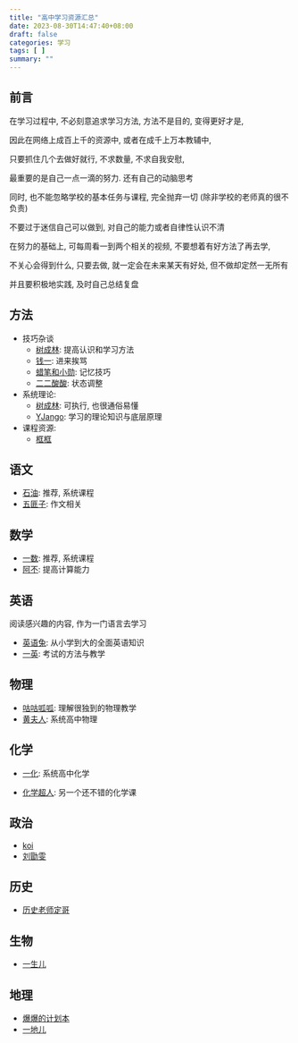 ```yaml
---
title: "高中学习资源汇总"
date: 2023-08-30T14:47:40+08:00
draft: false
categories: 学习
tags: [ ]
summary: ""
---
```


## 前言

在学习过程中, 不必刻意追求学习方法, 方法不是目的, 变得更好才是,

因此在网络上成百上千的资源中, 或者在成千上万本教辅中,

只要抓住几个去做好就行, 不求数量, 不求自我安慰,

最重要的是自己一点一滴的努力. 还有自己的动脑思考

同时, 也不能忽略学校的基本任务与课程, 完全抛弃一切 (除非学校的老师真的很不负责)

不要过于迷信自己可以做到, 对自己的能力或者自律性认识不清

在努力的基础上, 可每周看一到两个相关的视频, 不要想着有好方法了再去学,

不关心会得到什么, 只要去做, 就一定会在未来某天有好处, 但不做却定然一无所有

并且要积极地实践, 及时自己总结复盘

## 方法


- 技巧杂谈
  - [树成林](https://www.bilibili.com/video/BV1X3411k7CX/): 提高认识和学习方法
  - [钱一](https://space.bilibili.com/180322556?spm_id_from=333.337.0.0): 进来挨骂
  - [蜡笔和小勋](https://www.bilibili.com/video/BV14b411h7FM/?vd_source=b50bf99a218887e785dac60c16684ed3): 记忆技巧
  - [二二酸酸](https://www.bilibili.com/video/BV1X3411k7CX/?vd_source=b50bf99a218887e785dac60c16684ed3): 状态调整
- 系统理论:
  - [树成林](https://www.bilibili.com/video/BV15A411g764/?spm_id_from=333.999.0.0): 可执行, 也很通俗易懂
  - [YJango](https://www.bilibili.com/video/BV1LU4y1g7no/?vd_source=b50bf99a218887e785dac60c16684ed3): 学习的理论知识与底层原理
- 课程资源:
  - [框框](https://www.bilibili.com/festival/kaixuejiehuotujian?bvid=BV1rY4y1T7Lk&spm_id_from=333.999.0.0)

## 语文

- [石油](https://www.bilibili.com/video/BV1FV4y1h7LT/?spm_id_from=333.788&vd_source=b50bf99a218887e785dac60c16684ed3): 推荐, 系统课程
- [五匪子](https://www.bilibili.com/cheese/play/ss1242?csource=Hp_searchresult&spm_id_from=333.337.0.0): 作文相关

## 数学

- [一数](https://www.bilibili.com/video/BV1AM4y1j77u/?spm_id_from=333.788&vd_source=b50bf99a218887e785dac60c16684ed3): 推荐, 系统课程
- [阿不](https://www.bilibili.com/cheese/play/ss1342?csource=private_space_class_null&spm_id_from=333.999.0.0): 提高计算能力

## 英语

阅读感兴趣的内容, 作为一门语言去学习

- [英语兔](https://space.bilibili.com/483162496?spm_id_from=333.999.0.0): 从小学到大的全面英语知识
- [一英](https://space.bilibili.com/632207543?spm_id_from=333.337.0.0): 考试的方法与教学

## 物理

- [咕咕呱呱](https://space.bilibili.com/627552701/?spm_id_from=333.999.0.0): 理解很独到的物理教学
- [黄夫人](https://space.bilibili.com/23630128?spm_id_from=333.337.0.0): 系统高中物理

## 化学

- [一化](https://space.bilibili.com/1526560679?spm_id_from=333.337.0.0): 系统高中化学

- [化学超人](https://space.bilibili.com/416601949?spm_id_from=333.337.0.0): 另一个还不错的化学课

## 政治

- [koi](https://www.bilibili.com/video/BV1if4y1o7BC/?vd_source=b50bf99a218887e785dac60c16684ed3)
- [刘勖雯](https://www.bilibili.com/video/BV1Ag411R7Ls/?vd_source=b50bf99a218887e785dac60c16684ed3)

## 历史

- [历史老师定哥](https://space.bilibili.com/321084528/?spm_id_from=333.999.0.0)

## 生物

- [一生儿](https://space.bilibili.com/2036187097?spm_id_from=333.999.0.0)

## 地理

- [爆爆的计划本](https://space.bilibili.com/1321920893/?spm_id_from=333.999.0.0)
- [一地儿](https://space.bilibili.com/1231108399?spm_id_from=333.337.search-card.all.click)
